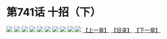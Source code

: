# 第741话 十招（下）
![](https://mhpic.xiaomingtaiji.net/comic/D/斗破苍穹/第741话F1_262371/1.jpg-zymk.middle.webp)
![](https://mhpic.xiaomingtaiji.net/comic/D/斗破苍穹/第741话F1_262371/2.jpg-zymk.middle.webp)
![](https://mhpic.xiaomingtaiji.net/comic/D/斗破苍穹/第741话F1_262371/3.jpg-zymk.middle.webp)
![](https://mhpic.xiaomingtaiji.net/comic/D/斗破苍穹/第741话F1_262371/4.jpg-zymk.middle.webp)
![](https://mhpic.xiaomingtaiji.net/comic/D/斗破苍穹/第741话F1_262371/5.jpg-zymk.middle.webp)
![](https://mhpic.xiaomingtaiji.net/comic/D/斗破苍穹/第741话F1_262371/6.jpg-zymk.middle.webp)
![](https://mhpic.xiaomingtaiji.net/comic/D/斗破苍穹/第741话F1_262371/7.jpg-zymk.middle.webp)
![](https://mhpic.xiaomingtaiji.net/comic/D/斗破苍穹/第741话F1_262371/8.jpg-zymk.middle.webp)
![](https://mhpic.xiaomingtaiji.net/comic/D/斗破苍穹/第741话F1_262371/9.jpg-zymk.middle.webp)
![](https://mhpic.xiaomingtaiji.net/comic/D/斗破苍穹/第741话F1_262371/10.jpg-zymk.middle.webp)
[【上一章】](./744.md)
[【目录】](./README.md)
[【下一章】](./746.md)
